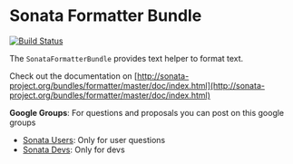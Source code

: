 Sonata Formatter Bundle
=======================

[![Build Status](https://secure.travis-ci.org/sonata-project/SonataFormatterBundle.png)](https://secure.travis-ci.org/#!/sonata-project/SonataFormatterBundle)

The ``SonataFormatterBundle`` provides text helper to format text.

Check out the documentation on [http://sonata-project.org/bundles/formatter/master/doc/index.html](http://sonata-project.org/bundles/formatter/master/doc/index.html)

**Google Groups**: For questions and proposals you can post on this google groups

* [Sonata Users](https://groups.google.com/group/sonata-users): Only for user questions
* [Sonata Devs](https://groups.google.com/group/sonata-devs): Only for devs
